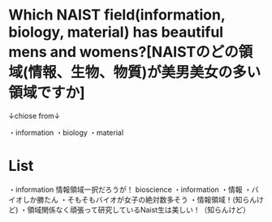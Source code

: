 # Which NAIST field(information, biology, material) has beautiful mens and womens?[NAISTのどの領域(情報、生物、物質)が美男美女の多い領域ですか]

↓chiose from↓

・information
・biology
・material

# List
・information
情報領域一択だろうが！
bioscience
・information
・情報
・バイオしか勝たん
・そもそもバイオが女子の絶対数多そう
・情報領域！(知らんけど)
・領域関係なく頑張って研究しているNaist生は美しい！（知らんけど）
